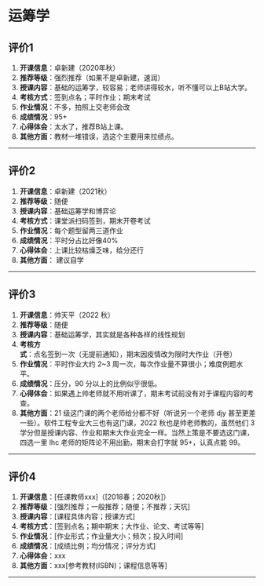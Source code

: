 # 运筹学

## 评价1


1. **开课信息**：卓新建（2020年秋）
2. **推荐等级**：强烈推荐（如果不是卓新建，速润）
3. **授课内容**：基础的运筹学，较容易；老师讲得较水，听不懂可以上B站大学。
4. **考核方式**：签到点名；平时作业；期末考试
5. **作业情况**：不多，拍照上交老师会改
6. **成绩情况**：95+
7. **心得体会**：太水了，推荐B站上课。
8. **其他方面**：教材一堆错误，选这个主要用来拉绩点。

---

## 评价2

1. **开课信息**：卓新建（2021秋）
2. **推荐等级**：随便
3. **授课内容**：基础运筹学和博弈论
4. **考核方式**：课堂派扫码签到，期末开卷考试
5. **作业情况**：每个题型留两三道作业
6. **成绩情况**：平时分占比好像40%
7. **心得体会**：上课比较枯燥乏味，给分还行
8. **其他方面**： 建议自学

---

## 评价3

1. **开课信息**：帅天平（2022 秋）
2. **推荐等级**：随便
3. **授课内容**：基础运筹学，其实就是各种各样的线性规划
4. **考核方式**：点名签到一次（无提前通知），期末因疫情改为限时大作业（开卷）
5. **作业情况**：平时作业大约 2\~3 周一次，每次作业量不算很小；难度例题水平。
6. **成绩情况**：压分，90 分以上的比例似乎很低。
7. **心得体会**：如果遇上帅老师就不用听课了，期末考试前没有对于课程内容的考查。
8. **其他方面**：21 级这门课的两个老师给分都不好（听说另一个老师 djy 甚至更差一些）。软件工程专业大三也有这门课，2022 秋也是帅老师教的，虽然他们 3 学分但是授课内容、作业和期末大作业完全一样。当然上策是不要选这门课，四选一里 lhc 老师的矩阵论不用出勤，期末会打字就 95+，认真点能 99。

---

## 评价4

1. **开课信息**：[任课教师xxx]（[2018春；2020秋]）
2. **推荐等级**：[强烈推荐；一般推荐；随便；不推荐；天坑]
3. **授课内容**：[课程具体内容；授课方式]
4. **考核方式**：[签到点名；期中期末；大作业、论文、考试等等]
5. **作业情况**：[作业形式；作业量大小；频次；投入时间]
6. **成绩情况**：[成绩比例；均分情况；评分方式]
7. **心得体会**：xxx
8. **其他方面**：xxx[参考教材(ISBN)；课程信息等等]

---
